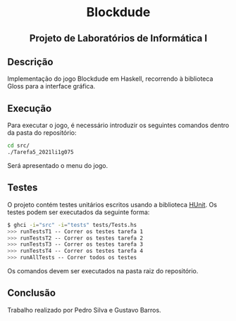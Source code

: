 <h1 align="center">Blockdude</h1>
<h2 align="center">Projeto de Laboratórios de Informática I</h2>

## Descrição

Implementação do jogo Blockdude em Haskell, recorrendo à biblioteca Gloss para a interface gráfica.

## Execução

Para executar o jogo, é necessário introduzir os seguintes comandos dentro da pasta do repositório:

````bash
cd src/
./Tarefa5_2021li1g075
````
Será apresentado o menu do jogo.

## Testes

O projeto contém testes unitários escritos usando a biblioteca [HUnit](https://hackage.haskell.org/package/HUnit). Os testes podem ser executados da seguinte forma:

```bash
$ ghci -i="src" -i="tests" tests/Tests.hs
>>> runTestsT1 -- Correr os testes tarefa 1
>>> runTestsT2 -- Correr os testes tarefa 2
>>> runTestsT3 -- Correr os testes tarefa 3
>>> runTestsT4 -- Correr os testes tarefa 4
>>> runAllTests -- Correr todos os testes
```

Os comandos devem ser executados na pasta raiz do repositório.

## Conclusão

Trabalho realizado por Pedro Silva e Gustavo Barros.
